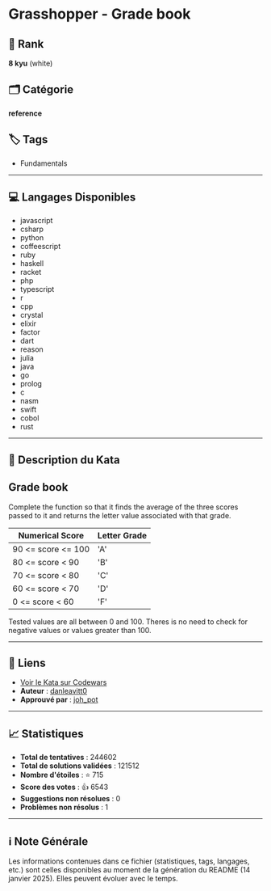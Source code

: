 # Grasshopper - Grade book

## 🏅 Rank
**8 kyu** (white)

## 🗂️ Catégorie
**reference**

## 🏷️ Tags
- Fundamentals

---

## 💻 Langages Disponibles
- javascript
- csharp
- python
- coffeescript
- ruby
- haskell
- racket
- php
- typescript
- r
- cpp
- crystal
- elixir
- factor
- dart
- reason
- julia
- java
- go
- prolog
- c
- nasm
- swift
- cobol
- rust

---

## 📜 Description du Kata

## Grade book

Complete the function so that it finds the average of the three scores passed to it and returns the letter value associated with that grade.

Numerical Score    | Letter Grade
---                | ---
90 <= score <= 100 | 'A'
80 <= score < 90   | 'B'
70 <= score < 80   | 'C'
60 <= score < 70   | 'D'
 0 <= score < 60   | 'F'

Tested values are all between 0 and 100. Theres is no need to check for negative values or values greater than 100.


---

## 🔗 Liens
- [Voir le Kata sur Codewars](https://www.codewars.com/kata/55cbd4ba903825f7970000f5)
- **Auteur** : [danleavitt0](https://www.codewars.com/users/danleavitt0)
- **Approuvé par** : [joh_pot](https://www.codewars.com/users/joh_pot)

---

## 📈 Statistiques
- **Total de tentatives** : 244602
- **Total de solutions validées** : 121512
- **Nombre d'étoiles** : ⭐ 715
- **Score des votes** : 👍 6543
- **Suggestions non résolues** : 0
- **Problèmes non résolus** : 1

---

## ℹ️ Note Générale
Les informations contenues dans ce fichier (statistiques, tags, langages, etc.) sont celles disponibles au moment de la génération du README (14 janvier 2025). Elles peuvent évoluer avec le temps.
